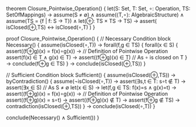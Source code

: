 theorem Closure_Pointwise_Operation() {
  let(S: Set, T: Set, ∘: Operation, TS: SetOfMappings) →
  assume(S ≠ ∅) ∧
  assume(⟨T,∘⟩: AlgebraicStructure) ∧
  assume(TS = {f | f: S → T}) ∧
  let(⊕: TS × TS → TS) →
  assert(
    isClosed(⊕,TS) ↔ isClosed(∘,T)
  )
}

proof Closure_Pointwise_Operation() {
  // Necessary Condition
  block Necessary() {
    assume(isClosed(∘,T)) →
    forall(f,g ∈ TS) {
      forall(x ∈ S) {
        assert((f⊕g)(x) = f(x)∘g(x)) →  // Definition of Pointwise Operation
        assert(f(x) ∈ T ∧ g(x) ∈ T) →
        assert((f⊕g)(x) ∈ T)  // As ∘ is closed on T
      } →
      conclude(f⊕g ∈ TS)
    } →
    conclude(isClosed(⊕,TS))
  }

  // Sufficient Condition
  block Sufficient() {
    assume(isClosed(⊕,TS)) →
    byContradiction() {
      assume(¬isClosed(∘,T)) →
      assert(∃s,t ∈ T: s∘t ∉ T) →
      assert(∃x ∈ S)  // As S ≠ ∅
      let(x ∈ S) →
      let(f,g ∈ TS: f(x)=s ∧ g(x)=t) →
      assert((f⊕g)(x) = f(x)∘g(x)) →  // Definition of Pointwise Operation
      assert((f⊕g)(x) = s∘t) →
      assert((f⊕g)(x) ∉ T) →
      assert(f⊕g ∉ TS) →
      contradiction(isClosed(⊕,TS))
    } →
    conclude(isClosed(∘,T))
  }

  conclude(Necessary() ∧ Sufficient())
}